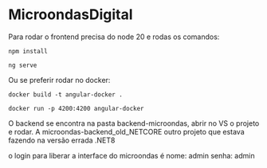 # MicroondasDigital

Para rodar o frontend precisa do node 20 e rodas os comandos:
```
npm install

ng serve
```
Ou se preferir rodar no docker:
```
docker build -t angular-docker .

docker run -p 4200:4200 angular-docker
```

O backend se encontra na pasta backend-microondas, abrir no VS o projeto e rodar. A microondas-backend_old_NETCORE outro projeto que estava fazendo na versão errada .NET8

o login para liberar a interface do microondas é 
nome: admin
senha: admin